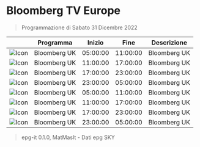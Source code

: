 # Bloomberg TV Europe
> Programmazione di Sabato 31 Dicembre 2022

||Programma|Inizio|Fine|Descrizione|
|---|---|---|---|---|
|![Icon](https://guidatv.sky.it/uuid/News_Cover_HavWCIHQw.png)|Bloomberg UK|05:00:00|11:00:00|Bloomberg UK
|![Icon](https://guidatv.sky.it/uuid/News_Cover_HavWCIHQw.png)|Bloomberg UK|11:00:00|17:00:00|Bloomberg UK
|![Icon](https://guidatv.sky.it/uuid/News_Cover_HavWCIHQw.png)|Bloomberg UK|17:00:00|23:00:00|Bloomberg UK
|![Icon](https://guidatv.sky.it/uuid/News_Cover_HavWCIHQw.png)|Bloomberg UK|23:00:00|05:00:00|Bloomberg UK
|![Icon](https://guidatv.sky.it/uuid/News_Cover_HavWCIHQw.png)|Bloomberg UK|05:00:00|11:00:00|Bloomberg UK
|![Icon](https://guidatv.sky.it/uuid/News_Cover_HavWCIHQw.png)|Bloomberg UK|11:00:00|17:00:00|Bloomberg UK
|![Icon](https://guidatv.sky.it/uuid/News_Cover_HavWCIHQw.png)|Bloomberg UK|17:00:00|23:00:00|Bloomberg UK
|![Icon](https://guidatv.sky.it/uuid/News_Cover_HavWCIHQw.png)|Bloomberg UK|23:00:00|05:00:00|Bloomberg UK



 > epg-it 0.1.0, MatMasIt - Dati epg SKY